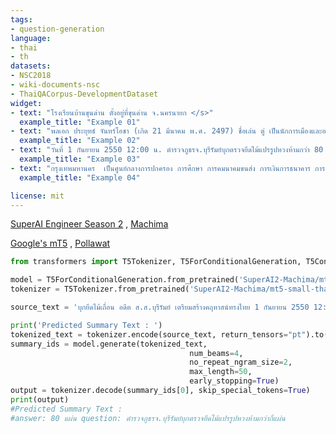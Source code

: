 ```yaml
---
tags:
- question-generation
language: 
- thai
- th
datasets:
- NSC2018
- wiki-documents-nsc
- ThaiQACorpus-DevelopmentDataset
widget:
- text: "โรงเรียนบ้านขุนด่าน ตั้งอยู่ที่ขุนด่าน จ.นครนายก </s>"
  example_title: "Example 01"
- text: "พลเอก ประยุทธ์ จันทร์โอชา (เกิด 21 มีนาคม พ.ศ. 2497) ชื่อเล่น ตู่ เป็นนักการเมืองและอดีตนายทหารบกชาวไทย  </s>"
  example_title: "Example 02"
- text: "วันที่ 1 กันยายน 2550 12:00 น. ตำรวจภูธรจ.บุรีรัมย์บุกตรวจยึดไม้แปรรูปหวงห้ามกว่า 80 แผ่น  </s>"
  example_title: "Example 03"
- text: "กรุงเทพมหานคร  เป็นศูนย์กลางการปกครอง การศึกษา การคมนาคมขนส่ง การเงินการธนาคาร การพาณิชย์ การสื่อสาร และความเจริญของประเทศ ตั้งอยู่บนสามเหลี่ยมปากแม่น้ำเจ้าพระยา มีแม่น้ำเจ้าพระยาไหลผ่านและแบ่งเมืองออกเป็น 2 ฝั่ง คือ ฝั่งพระนครและฝั่งธนบุรี กรุงเทพมหานครมีพื้นที่ทั้งหมด 1,568.737 ตร.กม. </s>"
  example_title: "Example 04"

license: mit
---
```

[SuperAI Engineer Season 2](https://superai.aiat.or.th/) , [Machima](https://machchima.superai.me/)

[Google's mT5](https://github.com/google-research/multilingual-t5) , [Pollawat](https://huggingface.co/Pollawat/mt5-small-thai-qg)

```python
from transformers import T5Tokenizer, T5ForConditionalGeneration, T5Config

model = T5ForConditionalGeneration.from_pretrained('SuperAI2-Machima/mt5-small-thai-qg-v2')
tokenizer = T5Tokenizer.from_pretrained('SuperAI2-Machima/mt5-small-thai-qg-v2')

source_text = 'บุกยึดไม้เถื่อน อดีต ส.ส.บุรีรัมย์ เตรียมสร้างคฤหาสน์ทรงไทย 1 กันยายน 2550 12:00 น. ตำรวจภูธรจ.บุรีรัมย์บุกตรวจยึดไม้แปรรูปหวงห้ามกว่า 80 แผ่น'

print('Predicted Summary Text : ')
tokenized_text = tokenizer.encode(source_text, return_tensors="pt").to(device)
summary_ids = model.generate(tokenized_text,
                                        num_beams=4,
                                        no_repeat_ngram_size=2,
                                        max_length=50,
                                        early_stopping=True)
output = tokenizer.decode(summary_ids[0], skip_special_tokens=True)
print(output)
#Predicted Summary Text : 
#answer: 80 แผ่น question: ตํารวจภูธรจ.บุรีรัมย์บุกตรวจยึดไม้แปรรูปหวงห้ามกว่ากี่แผ่น
```